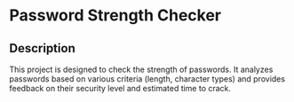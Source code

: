 # Password Strength Checker

## Description

This project is designed to check the strength of passwords. It analyzes passwords based on various criteria (length, character types) and provides feedback on their security level and estimated time to crack.
